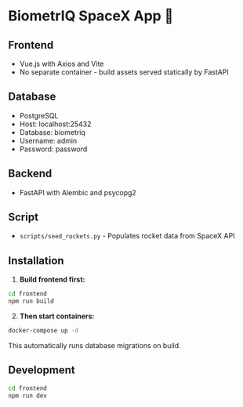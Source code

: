 # BiometrIQ SpaceX App 🚀

## Frontend
- Vue.js with Axios and Vite
- No separate container - build assets served statically by FastAPI

## Database
- PostgreSQL
- Host: localhost:25432
- Database: biometriq
- Username: admin
- Password: password

## Backend
- FastAPI with Alembic and psycopg2

## Script
- `scripts/seed_rockets.py` - Populates rocket data from SpaceX API

## Installation

1. **Build frontend first:**
```bash
cd frontend
npm run build
```

2. **Then start containers:**
```bash
docker-compose up -d
```
This automatically runs database migrations on build.

## Development
```bash
cd frontend
npm run dev
```
